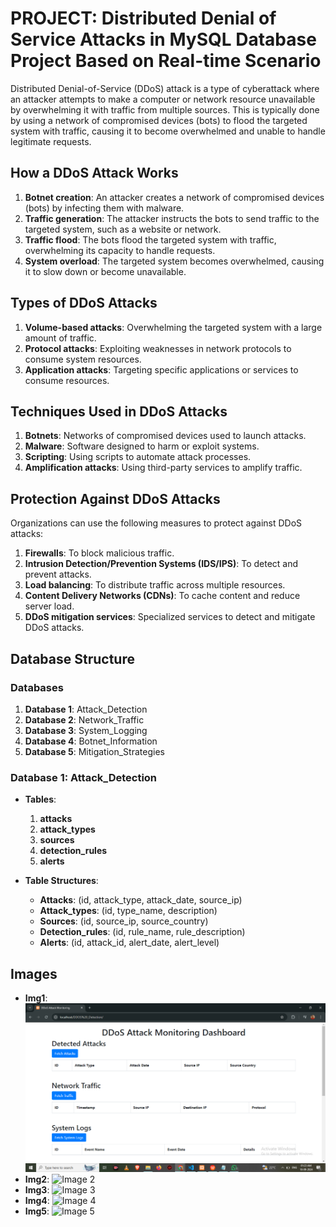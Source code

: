 # PROJECT: Distributed Denial of Service Attacks in MySQL Database Project Based on Real-time Scenario

Distributed Denial-of-Service (DDoS) attack is a type of cyberattack where an attacker attempts to make a computer or network resource unavailable by overwhelming it with traffic from multiple sources. This is typically done by using a network of compromised devices (bots) to flood the targeted system with traffic, causing it to become overwhelmed and unable to handle legitimate requests.

## How a DDoS Attack Works

1. **Botnet creation**: An attacker creates a network of compromised devices (bots) by infecting them with malware.
2. **Traffic generation**: The attacker instructs the bots to send traffic to the targeted system, such as a website or network.
3. **Traffic flood**: The bots flood the targeted system with traffic, overwhelming its capacity to handle requests.
4. **System overload**: The targeted system becomes overwhelmed, causing it to slow down or become unavailable.

## Types of DDoS Attacks

1. **Volume-based attacks**: Overwhelming the targeted system with a large amount of traffic.
2. **Protocol attacks**: Exploiting weaknesses in network protocols to consume system resources.
3. **Application attacks**: Targeting specific applications or services to consume resources.

## Techniques Used in DDoS Attacks

1. **Botnets**: Networks of compromised devices used to launch attacks.
2. **Malware**: Software designed to harm or exploit systems.
3. **Scripting**: Using scripts to automate attack processes.
4. **Amplification attacks**: Using third-party services to amplify traffic.

## Protection Against DDoS Attacks

Organizations can use the following measures to protect against DDoS attacks:

1. **Firewalls**: To block malicious traffic.
2. **Intrusion Detection/Prevention Systems (IDS/IPS)**: To detect and prevent attacks.
3. **Load balancing**: To distribute traffic across multiple resources.
4. **Content Delivery Networks (CDNs)**: To cache content and reduce server load.
5. **DDoS mitigation services**: Specialized services to detect and mitigate DDoS attacks.

## Database Structure

### Databases

1. **Database 1**: Attack_Detection
2. **Database 2**: Network_Traffic
3. **Database 3**: System_Logging
4. **Database 4**: Botnet_Information
5. **Database 5**: Mitigation_Strategies

### Database 1: Attack_Detection

- **Tables**:
  1. **attacks**
  2. **attack_types**
  3. **sources**
  4. **detection_rules**
  5. **alerts**

- **Table Structures**:
  - **Attacks**: (id, attack_type, attack_date, source_ip)
  - **Attack_types**: (id, type_name, description)
  - **Sources**: (id, source_ip, source_country)
  - **Detection_rules**: (id, rule_name, rule_description)
  - **Alerts**: (id, attack_id, alert_date, alert_level)

## Images

- **Img1**: ![Image 1](ss/Img1.png)
- **Img2**: ![Image 2](#)
- **Img3**: ![Image 3](#)
- **Img4**: ![Image 4](#)
- **Img5**: ![Image 5](#)

